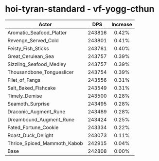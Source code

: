# hoi-tyran-standard - vf-yogg-cthun
| Actor | DPS | Increase |
|---|:---:|:---:|
|Aromatic_Seafood_Platter|243816|0.42%|
|Revenge_Served_Cold|243801|0.41%|
|Feisty_Fish_Sticks|243781|0.40%|
|Great_Cerulean_Sea|243757|0.39%|
|Sizzling_Seafood_Medley|243757|0.39%|
|Thousandbone_Tongueslicer|243754|0.39%|
|Filet_of_Fangs|243556|0.31%|
|Salt_Baked_Fishcake|243549|0.31%|
|Timely_Demise|243500|0.28%|
|Seamoth_Surprise|243495|0.28%|
|Draconic_Augment_Rune|243489|0.28%|
|Dreambound_Augment_Rune|243424|0.25%|
|Fated_Fortune_Cookie|243334|0.22%|
|Roast_Duck_Delight|243073|0.11%|
|Thrice_Spiced_Mammoth_Kabob|242915|0.04%|
|Base|242808|0.00%|
